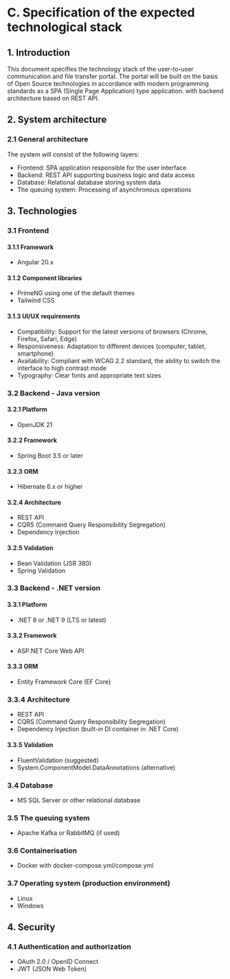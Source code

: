 # C. Specification of the expected technological stack

## 1. Introduction

This document specifies the technology stack of the user-to-user communication and file transfer portal. The portal will be built on the basis of Open Source technologies in accordance with modern programming standards as a SPA (Single Page Application) type application. with backend architecture based on REST API.

## 2. System architecture

### 2.1 General architecture

The system will consist of the following layers:

- Frontend: SPA application responsible for the user interface
- Backend: REST API supporting business logic and data access
- Database: Relational database storing system data
- The queuing system: Processing of asynchronous operations

## 3. Technologies

### 3.1 Frontend

#### 3.1.1 Framework

- Angular 20.x

#### 3.1.2 Component libraries

- PrimeNG using one of the default themes
- Tailwind CSS

#### 3.1.3 UI/UX requirements

- Compatibility: Support for the latest versions of browsers (Chrome, Firefox, Safari, Edge)
- Responsiveness: Adaptation to different devices (computer, tablet, smartphone)
- Availability: Compliant with WCAG 2.2 standard, the ability to switch the interface to high contrast mode
- Typography: Clear fonts and appropriate text sizes

### 3.2 Backend - Java version

#### 3.2.1 Platform

- OpenJDK 21

#### 3.2.2 Framework

- Spring Boot 3.5 or later

#### 3.2.3 ORM

- Hibernate 6.x or higher

#### 3.2.4 Architecture

- REST API
- CQRS (Command Query Responsibility Segregation)
- Dependency Injection

#### 3.2.5 Validation

- Bean Validation (JSR 380)
- Spring Validation

### 3.3 Backend - .NET version

#### 3.3.1 Platform

- .NET 8 or .NET 9 (LTS or latest)

#### 3.3.2 Framework

- ASP.NET Core Web API

#### 3.3.3 ORM

- Entity Framework Core (EF Core)

### 3.3.4 Architecture

- REST API
- CQRS (Command Query Responsibility Segregation)
- Dependency Injection (built-in DI container in .NET Core)

#### 3.3.5 Validation

- FluentValidation (suggested)
- System.ComponentModel.DataAnnotations (alternative)

### 3.4 Database

- MS SQL Server or other relational database

### 3.5 The queuing system

- Apache Kafka or RabbitMQ (if used)

### 3.6 Containerisation

- Docker with docker-compose.yml/compose.yml

### 3.7 Operating system (production environment)

- Linux
- Windows

## 4. Security

### 4.1 Authentication and authorization

- OAuth 2.0 / OpenID Connect
- JWT (JSON Web Token)
